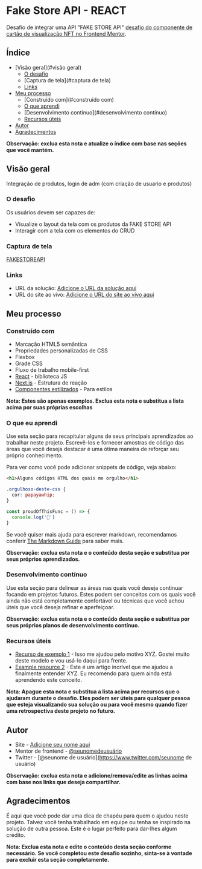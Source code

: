 # Fake Store API - REACT

Desafio de integrar uma API "FAKE STORE API" [desafio do componente de cartão de visualização NFT no Frontend Mentor](https://fakestoreapi.com/).


## Índice

- [Visão geral](#visão geral)
  - [O desafio](#the-challenge)
  - [Captura de tela](#captura de tela)
  - [Links](#links)
- [Meu processo](#meu-processo)
  - [Construído com](#construído com)
  - [O que aprendi](#o-que-aprendi)
  - [Desenvolvimento contínuo](#desenvolvimento contínuo)
  - [Recursos úteis](#useful-resources)
- [Autor](#autor)
- [Agradecimentos](#agradecimentos)

**Observação: exclua esta nota e atualize o índice com base nas seções que você mantém.**

## Visão geral

Integração de produtos, login de adm (com criação de usuario e produtos)

### O desafio

Os usuários devem ser capazes de:

- Visualize o layout da tela com os produtos da FAKE STORE API
- Interagir com a tela com os elementos do CRUD

### Captura de tela

[FAKESTOREAPI](https://user-images.githubusercontent.com/84292058/175438267-3e7cc915-8ad8-401b-b368-207b1a93c466.JPG)

### Links

- URL da solução: [Adicione o URL da solução aqui](https://your-solution-url.com)
- URL do site ao vivo: [Adicione o URL do site ao vivo aqui](https://your-live-site-url.com)

## Meu processo

### Construído com

- Marcação HTML5 semântica
- Propriedades personalizadas de CSS
- Flexbox
- Grade CSS
- Fluxo de trabalho mobile-first
- [React](https://reactjs.org/) - biblioteca JS
- [Next.js](https://nextjs.org/) - Estrutura de reação
- [Componentes estilizados](https://styled-components.com/) - Para estilos

**Nota: Estes são apenas exemplos. Exclua esta nota e substitua a lista acima por suas próprias escolhas**

### O que eu aprendi

Use esta seção para recapitular alguns de seus principais aprendizados ao trabalhar neste projeto. Escrevê-los e fornecer amostras de código das áreas que você deseja destacar é uma ótima maneira de reforçar seu próprio conhecimento.

Para ver como você pode adicionar snippets de código, veja abaixo:

```html
<h1>Alguns códigos HTML dos quais me orgulho</h1>
```
``` css
.orgulhoso-deste-css {
  cor: papayawhip;
}
```
``` js
const proudOfThisFunc = () => {
  console.log('🎉')
}
```

Se você quiser mais ajuda para escrever markdown, recomendamos conferir [The Markdown Guide](https://www.markdownguide.org/) para saber mais.

**Observação: exclua esta nota e o conteúdo desta seção e substitua por seus próprios aprendizados.**

### Desenvolvimento contínuo

Use esta seção para delinear as áreas nas quais você deseja continuar focando em projetos futuros. Estes podem ser conceitos com os quais você ainda não está completamente confortável ou técnicas que você achou úteis que você deseja refinar e aperfeiçoar.

**Observação: exclua esta nota e o conteúdo desta seção e substitua por seus próprios planos de desenvolvimento contínuo.**

### Recursos úteis

- [Recurso de exemplo 1](https://www.example.com) - Isso me ajudou pelo motivo XYZ. Gostei muito deste modelo e vou usá-lo daqui para frente.
- [Example resource 2](https://www.example.com) - Este é um artigo incrível que me ajudou a finalmente entender XYZ. Eu recomendo para quem ainda está aprendendo este conceito.

**Nota: Apague esta nota e substitua a lista acima por recursos que o ajudaram durante o desafio. Eles podem ser úteis para qualquer pessoa que esteja visualizando sua solução ou para você mesmo quando fizer uma retrospectiva deste projeto no futuro.**

## Autor

- Site - [Adicione seu nome aqui](https://www.your-site.com)
- Mentor de frontend - [@seunomedeusuário](https://www.frontendmentor.io/profile/seunomedeusuário)
- Twitter - [@seunome de usuário](https://www.twitter.com/seunome de usuário)

**Observação: exclua esta nota e adicione/remova/edite as linhas acima com base nos links que deseja compartilhar.**

## Agradecimentos

É aqui que você pode dar uma dica de chapéu para quem o ajudou neste projeto. Talvez você tenha trabalhado em equipe ou tenha se inspirado na solução de outra pessoa. Este é o lugar perfeito para dar-lhes algum crédito.

**Nota: Exclua esta nota e edite o conteúdo desta seção conforme necessário. Se você completou este desafio sozinho, sinta-se à vontade para excluir esta seção completamente.**
